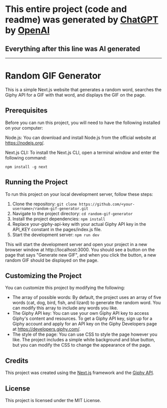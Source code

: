 # This entire project (code and readme) was generated by [ChatGPT](https://openai.com/blog/chatgpt/) by [OpenAI](https://openai.com/)

## Everything after this line was AI generated

---

# Random GIF Generator

This is a simple Next.js website that generates a random word, searches the Giphy API for a GIF with that word, and displays the GIF on the page.

## Prerequisites

Before you can run this project, you will need to have the following installed on your computer:

Node.js: You can download and install Node.js from the official website at https://nodejs.org/.

Next.js CLI: To install the Next.js CLI, open a terminal window and enter the following command:

`npm install -g next`

## Running the Project

To run this project on your local development server, follow these steps:

1. Clone the repository:
   `git clone https://github.com/<your-username>/random-gif-generator.git`
2. Navigate to the project directory:
   `cd random-gif-generator`
3. Install the project dependencies:
   `npm install`
4. Replace your-giphy-api-key with your actual Giphy API key in the API_KEY constant in the pages/index.js file.
5. Start the development server:
   `npm run dev`

This will start the development server and open your project in a new browser window at http://localhost:3000. You should see a button on the page that says "Generate new GIF", and when you click the button, a new random GIF should be displayed on the page.

## Customizing the Project

You can customize this project by modifying the following:

- The array of possible words: By default, the project uses an array of five words (cat, dog, bird, fish, and lizard) to generate the random word. You can modify this array to include any words you like.
- The Giphy API key: You can use your own Giphy API key to access Giphy's content and resources. To get a Giphy API key, sign up for a Giphy account and apply for an API key on the Giphy Developers page at https://developers.giphy.com/.
- The style of the page: You can use CSS to style the page however you like. The project includes a simple white background and blue button, but you can modify the CSS to change the appearance of the page.

## Credits

This project was created using the [Next.js](https://nextjs.org/) framework and the [Giphy API](https://developers.giphy.com/).

## License

This project is licensed under the MIT License.
